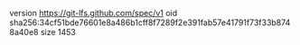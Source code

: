 version https://git-lfs.github.com/spec/v1
oid sha256:34cf51bde76601e8a486b1cff8f7289f2e391fab57e41791f73f33b8748a40e8
size 1453
